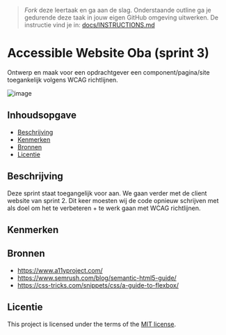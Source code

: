 > _Fork_ deze leertaak en ga aan de slag. Onderstaande outline ga je gedurende deze taak in jouw eigen GitHub omgeving uitwerken. De instructie vind je in: [docs/INSTRUCTIONS.md](https://github.com/fdnd-task/all-human-accessible-website/blob/main/docs/INSTRUCTIONS.md)

# Accessible Website Oba (sprint 3)

Ontwerp en maak voor een opdrachtgever een component/pagina/site toegankelijk volgens WCAG richtlijnen.

![image](https://github.com/MisahSaid/all-human-accessible-website/assets/144008464/3af3df4c-f139-45e7-b725-2ee690c7cbc3)



## Inhoudsopgave

  * [Beschrijving](#beschrijving)
  * [Kenmerken](#kenmerken)
  * [Bronnen](#bronnen)
  * [Licentie](#licentie)

## Beschrijving
Deze sprint staat toegangelijk voor aan. We gaan verder met de client website van sprint 2. Dit keer moesten wij de code opnieuw schrijven met als doel om het te verbeteren + te werk gaan met WCAG richtlijnen. 

## Kenmerken
<!-- Bij Kenmerken staat welke technieken zijn gebruikt en hoe. Wat is de HTML structuur? Wat zijn de belangrijkste dingen in CSS? Wat is er met Javascript gedaan en hoe? Misschien heb je een framwork of library gebruikt? -->



## Bronnen
* https://www.a11yproject.com/
* https://www.semrush.com/blog/semantic-html5-guide/
* https://css-tricks.com/snippets/css/a-guide-to-flexbox/

## Licentie


This project is licensed under the terms of the [MIT license](./LICENSE).
